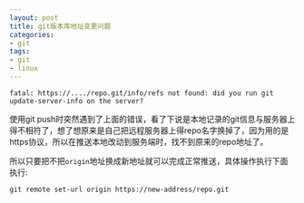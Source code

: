 ```yaml
---
layout: post
title: git版本库地址变更问题
categories:
- git	
tags:
- git
- linux
---
```


`fatal: https://..../repo.git/info/refs not found: did you run git update-server-info on the server?`     

使用git push时突然遇到了上面的错误，看了下说是本地记录的git信息与服务器上得不相符了，想了想原来是自己把远程服务器上得repo名字换掉了，因为用的是https协议，所以在推送本地改动到服务端时，找不到原来的repo地址了。

所以只要把不把`origin`地址换成新地址就可以完成正常推送，具体操作执行下面执行:

`git remote set-url origin https://new-address/repo.git`

